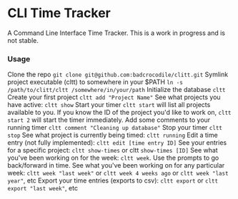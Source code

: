 # CLI Time Tracker

A Command Line Interface Time Tracker. This is a work in progress and is not stable.

### Usage
Clone the repo `git clone git@github.com:badcrocodile/clitt.git`
Symlink project executable (cltt) to somewhere in your $PATH `ln -s /path/to/clitt/cltt /somewhere/in/your/path`
Initialize the database `cltt`
Create your first project `cltt add "Project Name"`
See what projects you have active: `cltt show`
Start your timer `cltt start` will list all projects available to you. If you know the ID of the project you'd like to work on, `cltt start 2` will start the timer immediately.
Add some comments to your running timer `cltt comment "Cleaning up database"`
Stop your timer `cltt stop`
See what project is currently being timed: `cltt running`
Edit a time entry (not fully implemented): `cltt edit [time entry ID]`
See your entries for a specific project: `cltt show-times` or cltt `show-times [ID]`
See what you've been working on for the week: `cltt week`. Use the prompts to go back/forward in time.
See what you've been working on for any particular week: `cltt week "last week"` or `cltt week 4 weeks ago` or `cltt week "last year"`, etc
Export your time entries (exports to csv): `cltt export` or `cltt export "last week"`, etc
